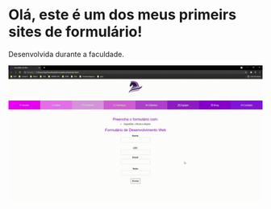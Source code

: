 # Olá, este é um dos meus primeirs sites de formulário! 

Desenvolvida durante a faculdade.

![Alt Text](https://github.com/Sthefanye/Formulario_de_cadastro/blob/main/gif.gif?raw=true)
